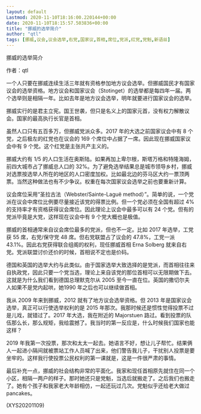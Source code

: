 ```yaml
---
layout: default
Lastmod: 2020-11-10T18:16:00.220144+00:00
date: 2020-11-10T18:15:57.503836+00:00
title: "挪威的选举简介"
author: "qtl"
tags: [挪威,议会,议会选举,右党,国家议,首相,席位,党派,红党,党魁,新语丝]
---
```


挪威的选举简介

作者：qtl

一个人只要在挪威连续生活三年就有资格参加地方议会选举。但挪威国民才有国家议会的选举资格。地方议会和国家议会（Stotinget）的选举都是每四年一届。两个选举则是相隔一年。比如去年是地方议会选举，明年就要进行国家议会的选举。

挪威实行的是君主立宪。国王世袭，但只是名义上的国家元首，没有权力解散议会。国家的最高执行长官是首相。

虽然人口只有五百多万，但挪威党派众多。2017 年的大选之前国家议会中有 8 个党，之后极左的红党也在议会的 169 个席位中占据了一席。因此现在挪威国家议会中有 9 个党。这个红党是主张共产主义的。

挪威大约有 1/5 的人口生活在奥斯陆。如果再加上卑尔根，斯塔万格和特隆海姆，前四大城市占了挪威总人口的 32%。为了避免选举结果总是城市领导乡村，挪威对选票按选举人所在的地区的人口密度加权。比如最北边的芬马区大约一票顶两票。当然这种做法也有不少争议。权重在每次国家议会选举之前也要重新计算。

议会席位采用“圣拉古法（Webster/Sainte-Lagu&#235; method）”。简单的说，一个党派在议会中席位比例要尽量接近该党的得票比例。但一个党必须在全国有超过 4% 的支持率才有资格获得议会席位。因此理论上议会中最多可以有 24 个党。但有的党派毕竟是大党，这样现在议会中有 9 个党大概也是极值。

挪威的首相通常来自议会席位最多的党派，但也不一定。比如 2017 年选举，工党获 55 席，右党/保守党 48 席。但右党联盟占了议会的 47.8%，工党一派 43.1%。因此右党获得联合组阁的权利，现任挪威首相 Erna Solberg 就来自右党。党派联盟讨价还价的时候，首相说不定也是价码。

德国和英国的选举大约与此类似。由于国家选举大致选择的是党派，而首相往往来自执政党，因此只要一个党当选，理论上来自该党的那位首相可以无限期做下去。这就是为什么我们看到德国总理默克尔从 2005 至今一直在位。英国的撒切尔夫人如果不是党内起哄，她1990 年之后也可以继续做首相。

我从 2009 年来到挪威，2012 就有了地方议会选举资格。但 2013 年是国家议会选举，真正可以行使选举权利的是 2015 年那次。我那时候还是惯性觉得投票不过是儿戏，就错过了。2017 年大选，我在附近的 Majorstuen 路过。看到投票的队伍那么长，那么规矩，我给震撼了。我当时的第一反应是，什么时候我们国家也能这样？

2019 年我第一次投票，那次和太太一起去。她语言不好，想让儿子帮忙。结果俩人一起进小隔间就被票站工作人员喊了出来，他们警告我儿子，干扰别人投票是要坐牢的。这样我行使投票公民权利的第一课就是，这是一件很严肃的事情。

最后补充一点，挪威的社会结构非常的平面化。我家和现任首相原先就住在同一个小区，相隔一两户的样子。那时她还只是党魁，当选后就搬走了。之后我们也搬走了。她有个孩子和我家老大年龄相仿，一起还玩过几次。党魁似乎还给老大做过 pancakes。

(XYS20201109)

